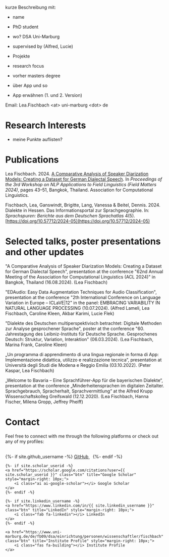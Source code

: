 kurze Beschreibung mit:
- name
- PhD student
- wo? DSA Uni-Marburg
- supervised by (Alfred, Lucie)
- Projekte
- research focus

- vorher masters degree
- über App und so
- App erwähnen (1. und 2. Version)

<span class="highlight-color">Email</span>: Lea.Fischbach \<at\> uni-marburg \<dot\> de

# Research Interests
- meine Punkte auflisten?

# Publications
<span class="highlight-color">Lea Fischbach</span>. 2024. [A Comparative Analysis of Speaker Diarization Models: Creating a Dataset for German Dialectal Speech](https://aclanthology.org/2024.fieldmatters-1.6/). In _Proceedings of the 3rd Workshop on NLP Applications to Field Linguistics (Field Matters 2024)_, pages 43–51, Bangkok, Thailand. Association for Computational Linguistics.

<span class="highlight-color">Fischbach, Lea</span>, Ganswindt, Brigitte, Lang, Vanessa & Beitel, Dennis. 2024. Dialekte in Hessen. Das Informationsportal zur Sprachgeographie. In: _Sprachspuren: Berichte aus dem Deutschen Sprachatlas_ 4(5). [https://doi.org/10.57712/2024-05](https://doi.org/10.57712/2024-05)

# Selected talks, poster presentations and other updates
"A Comparative Analysis of Speaker Diarization Models: Creating a Dataset for German Dialectal Speech", presentation at the conference "62nd Annual Meeting of the Association for Computational Linguistics (ACL 2024)" in Bangkok, Thailand (16.08.2024). (<span class="highlight-color">Lea Fischbach</span>)

"EDAudio: Easy Data Augmentation Techniques for Audio Classification", presentation at the conference "2th International Conference on Language Variation in Europe – ICLaVE\|12" in the panel: EMBRACING VARIABILITY IN NATURAL LANGUAGE PROCESSING (10.07.2024). (Alfred Lameli, <span class="highlight-color">Lea Fischbach</span>, Caroline Kleen, Akbar Karimi, Lucie Flek)

"Dialekte des Deutschen multiperspektivisch betrachtet: Digitale Methoden zur Analyse gesprochener Sprache",  poster at the conference "60. Jahrestagung des Leibniz-Instituts für Deutsche Sprache. Gesprochenes Deutsch: Struktur, Variation, Interaktion" (06.03.2024). (<span class="highlight-color">Lea Fischbach</span>, Marina Frank, Caroline Kleen)

„Un programma di apprendimento di una lingua regionale in forma di App: Implementazione didattica, utilizzo e realizzazione tecnica“,  presentation at Università degli Studi die Modena e Reggio Emilia (03.10.2022). (Peter Kaspar, <span class="highlight-color">Lea Fischbach</span>)

„Welcome to Bavaria – Eine Sprachführer-App für die bayerischen Dialekte“, presentation at the conference „Minderheitensprachen im digitalen Zeitalter. Sprachgebrauch, Spracherhalt, Sprachvermittlung“ at the Alfred Krupp Wissenschaftskolleg Greifswald (12.12.2020). (<span class="highlight-color">Lea Fischbach</span>, Hanna Fischer, Milena Gropp, Jeffrey Pheiff)

# Contact
Feel free to connect with me through the following platforms or check out any of my profiles: <br><br>

<div class="buttons-cluster">
    {%- if site.github_username -%}
    <a href="https://github.com/{{ site.github_username }}" class="btn" title="GitHub" style="margin-right: 10px;">
        <i class="fab fa-github"></i> GitHub
    </a>
    {%- endif -%}

    {%- if site.scholar_userid -%}
    <a href="https://scholar.google.com/citations?user={{ site.scholar_userid }}" class="btn" title="Google Scholar" style="margin-right: 10px;">
        <i class="ai ai-google-scholar"></i> Google Scholar
    </a>
    {%- endif -%}

    {%- if site.linkedin_username -%}
    <a href="https://www.linkedin.com/in/{{ site.linkedin_username }}" class="btn" title="LinkedIn" style="margin-right: 10px;">
        <i class="fab fa-linkedin"></i> LinkedIn
    </a>
    {%- endif -%}

    <a href="https://www.uni-marburg.de/de/fb09/dsa/einrichtung/personen/wissenschaftler/fischbach" class="btn" title="Institute Profile" style="margin-right: 10px;">
        <i class="fas fa-building"></i> Institute Profile
    </a>
</div>
